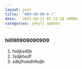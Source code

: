 ```yaml
---
layout: post
title:  "W09-09-09-9-!"
date:   2021-09-23 02:11:28 +0900
categories: jekyll update
---
```


### hi090909090909
1. fsdjksdfjk
2. 1sdjkhsdf
3. sdkjfhskdhfkdjh